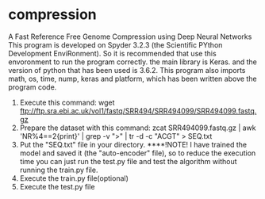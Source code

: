 # compression
A Fast Reference Free Genome Compression using Deep Neural Networks
This program is developed on Spyder 3.2.3 (the Scientific PYthon Development EnviRonment). So it is recommended that use this envoronment to run the program correctly. the main library is Keras. and the version of python that has been used is 3.6.2.
This program also imports math, os, time, nump, keras and platform, which has been written above the program code.
1. Execute this command:
   wget ftp://ftp.sra.ebi.ac.uk/vol1/fastq/SRR494/SRR494099/SRR494099.fastq.gz
2. Prepare the dataset with this command:
   zcat SRR494099.fastq.gz | awk 'NR%4==2{print}' | grep -v ">" | tr -d -c "ACGT" > SEQ.txt
3. Put the "SEQ.txt" file in your directory.
****!NOTE! I have trained the model and saved it (the "auto-encoder" file), so to reduce the execution time you can just run the test.py file and test the algorithm without running the train.py file.
4. Execute the train.py file(optional)
5. Execute the test.py file
